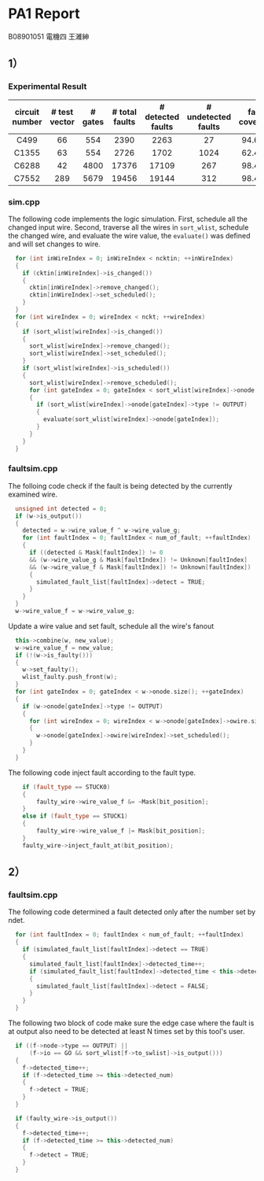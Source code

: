 # PA1 Report

B08901051 電機四 王濰紳

## 1）

### Experimental Result

| circuit number | # test vector | # gates | # total faults | # detected faults | # undetected faults | fault coverage |
| :----: | :----: | :----: | :----: | :----: | :----: | :----: |
| C499  | 66  | 554  | 2390  | 2263  | 27   | 94.69% |
| C1355 | 63  | 554  | 2726  | 1702  | 1024 | 62.44% |
| C6288 | 42  | 4800 | 17376 | 17109 | 267  | 98.46% |
| C7552 | 289 | 5679 | 19456 | 19144 | 312  | 98.40% |

### sim.cpp
The following code implements the logic simulation. 
First, schedule all the changed input wire.
Second, traverse all the wires in `sort_wlist`, schedule the changed wire, and evaluate the wire value,
the `evaluate()` was defined and will set changes to wire.

```c++
  for (int inWireIndex = 0; inWireIndex < ncktin; ++inWireIndex)
  {
    if (cktin[inWireIndex]->is_changed())
    {
      cktin[inWireIndex]->remove_changed();
      cktin[inWireIndex]->set_scheduled();
    }
  }
  for (int wireIndex = 0; wireIndex < nckt; ++wireIndex)
  {
    if (sort_wlist[wireIndex]->is_changed())
    {
      sort_wlist[wireIndex]->remove_changed();
      sort_wlist[wireIndex]->set_scheduled();
    }
    if (sort_wlist[wireIndex]->is_scheduled())
    {
      sort_wlist[wireIndex]->remove_scheduled();
      for (int gateIndex = 0; gateIndex < sort_wlist[wireIndex]->onode.size(); ++gateIndex)
      {
        if (sort_wlist[wireIndex]->onode[gateIndex]->type != OUTPUT)
        {
          evaluate(sort_wlist[wireIndex]->onode[gateIndex]);
        }
      }
    }
  }
```

### faultsim.cpp

The folloing code check if the fault is being detected by the currently examined wire.
```c++
  unsigned int detected = 0;
  if (w->is_output())
  {
    detected = w->wire_value_f ^ w->wire_value_g;
    for (int faultIndex = 0; faultIndex < num_of_fault; ++faultIndex)
    {
      if ((detected & Mask[faultIndex]) != 0 
      && (w->wire_value_g & Mask[faultIndex]) != Unknown[faultIndex] 
      && (w->wire_value_f & Mask[faultIndex]) != Unknown[faultIndex])
      {
        simulated_fault_list[faultIndex]->detect = TRUE;
      }
    }
  }
  w->wire_value_f = w->wire_value_g;
```

Update a wire value and set fault, schedule all the
wire's fanout
```c++
  this->combine(w, new_value);
  w->wire_value_f = new_value;
  if (!(w->is_faulty()))
  {
    w->set_faulty();
    wlist_faulty.push_front(w);
  }
  for (int gateIndex = 0; gateIndex < w->onode.size(); ++gateIndex)
  {
    if (w->onode[gateIndex]->type != OUTPUT)
    {
      for (int wireIndex = 0; wireIndex < w->onode[gateIndex]->owire.size(); ++wireIndex)
      {
        w->onode[gateIndex]->owire[wireIndex]->set_scheduled();
      }
    }
  }
```

The following code inject fault according to the fault type.
```c++
	if (fault_type == STUCK0)
	{
		faulty_wire->wire_value_f &= ~Mask[bit_position];
	}
	else if (fault_type == STUCK1)
	{
		faulty_wire->wire_value_f |= Mask[bit_position];
	}
	faulty_wire->inject_fault_at(bit_position);
```

## 2）
### faultsim.cpp
The following code determined a fault detected only after the number set by ndet.
```c++
  for (int faultIndex = 0; faultIndex < num_of_fault; ++faultIndex)
  {
    if (simulated_fault_list[faultIndex]->detect == TRUE)
    {
      simulated_fault_list[faultIndex]->detected_time++;
      if (simulated_fault_list[faultIndex]->detected_time < this->detected_num)
      {
        simulated_fault_list[faultIndex]->detect = FALSE;
      }
    }
  }
```

The following two block of code make sure the edge case where the fault is at output also need to be detected at least N times set by this tool's user.
```c++
  if ((f->node->type == OUTPUT) ||
      (f->io == GO && sort_wlist[f->to_swlist]->is_output()))
  {
    f->detected_time++;
    if (f->detected_time >= this->detected_num)
    {
      f->detect = TRUE;
    }
  }
```

```c++
  if (faulty_wire->is_output())
  {
    f->detected_time++;
    if (f->detected_time >= this->detected_num)
    {
      f->detect = TRUE;
    }
  }
```
